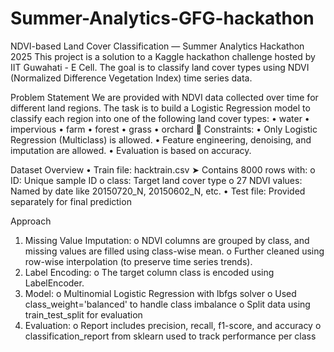 # Summer-Analytics-GFG-hackathon

NDVI-based Land Cover Classification — Summer Analytics Hackathon 2025
This project is a solution to a Kaggle hackathon challenge hosted by IIT Guwahati - E Cell. The goal is to classify land cover types using NDVI (Normalized Difference Vegetation Index) time series data.

Problem Statement
We are provided with NDVI data collected over time for different land regions. The task is to build a Logistic Regression model to classify each region into one of the following land cover types:
•	water
•	impervious
•	farm
•	forest
•	grass
•	orchard
📌 Constraints:
•	Only Logistic Regression (Multiclass) is allowed.
•	Feature engineering, denoising, and imputation are allowed.
•	Evaluation is based on accuracy.


Dataset Overview
•	Train file: hacktrain.csv
➤ Contains 8000 rows with:
o	ID: Unique sample ID
o	class: Target land cover type
o	27 NDVI values: Named by date like 20150720_N, 20150602_N, etc.
•	Test file: Provided separately for final prediction


Approach
1.	Missing Value Imputation:
o	NDVI columns are grouped by class, and missing values are filled using class-wise mean.
o	Further cleaned using row-wise interpolation (to preserve time series trends).
2.	Label Encoding:
o	The target column class is encoded using LabelEncoder.
3.	Model:
o	Multinomial Logistic Regression with lbfgs solver
o	Used class_weight='balanced' to handle class imbalance
o	Split data using train_test_split for evaluation
4.	Evaluation:
o	Report includes precision, recall, f1-score, and accuracy
o	classification_report from sklearn used to track performance per class

